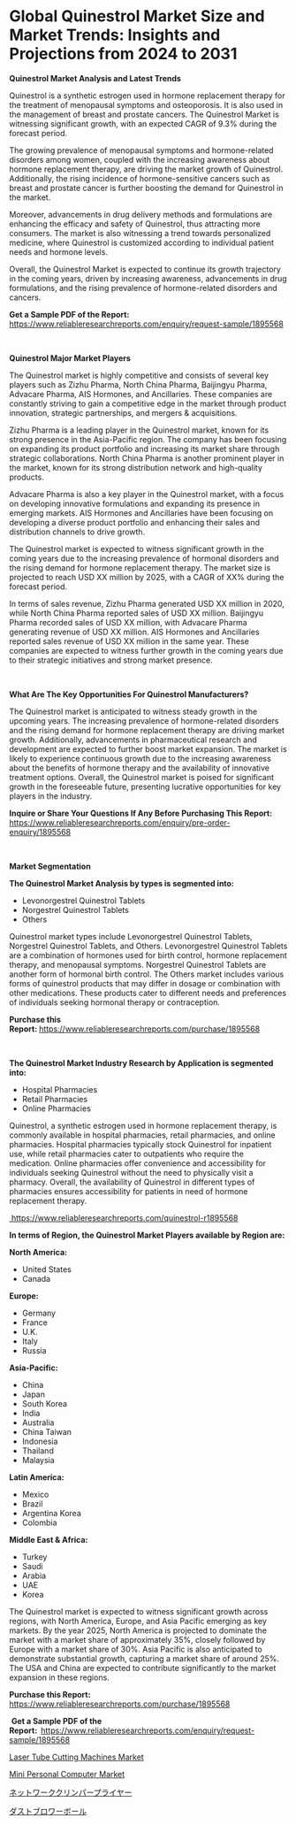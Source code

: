 <p><h1>Global Quinestrol Market Size and Market Trends: Insights and Projections from 2024 to 2031</h1></p><p><strong>Quinestrol Market Analysis and Latest Trends</strong></p>
<p><p>Quinestrol is a synthetic estrogen used in hormone replacement therapy for the treatment of menopausal symptoms and osteoporosis. It is also used in the management of breast and prostate cancers. The Quinestrol Market is witnessing significant growth, with an expected CAGR of 9.3% during the forecast period. </p><p>The growing prevalence of menopausal symptoms and hormone-related disorders among women, coupled with the increasing awareness about hormone replacement therapy, are driving the market growth of Quinestrol. Additionally, the rising incidence of hormone-sensitive cancers such as breast and prostate cancer is further boosting the demand for Quinestrol in the market.</p><p>Moreover, advancements in drug delivery methods and formulations are enhancing the efficacy and safety of Quinestrol, thus attracting more consumers. The market is also witnessing a trend towards personalized medicine, where Quinestrol is customized according to individual patient needs and hormone levels.</p><p>Overall, the Quinestrol Market is expected to continue its growth trajectory in the coming years, driven by increasing awareness, advancements in drug formulations, and the rising prevalence of hormone-related disorders and cancers.</p></p>
<p><strong>Get a Sample PDF of the Report:&nbsp;</strong> <a href="https://www.reliableresearchreports.com/enquiry/request-sample/1895568">https://www.reliableresearchreports.com/enquiry/request-sample/1895568</a></p>
<p>&nbsp;</p>
<p><strong>Quinestrol Major Market Players</strong></p>
<p><p>The Quinestrol market is highly competitive and consists of several key players such as Zizhu Pharma, North China Pharma, Baijingyu Pharma, Advacare Pharma, AIS Hormones, and Ancillaries. These companies are constantly striving to gain a competitive edge in the market through product innovation, strategic partnerships, and mergers & acquisitions.</p><p>Zizhu Pharma is a leading player in the Quinestrol market, known for its strong presence in the Asia-Pacific region. The company has been focusing on expanding its product portfolio and increasing its market share through strategic collaborations. North China Pharma is another prominent player in the market, known for its strong distribution network and high-quality products.</p><p>Advacare Pharma is also a key player in the Quinestrol market, with a focus on developing innovative formulations and expanding its presence in emerging markets. AIS Hormones and Ancillaries have been focusing on developing a diverse product portfolio and enhancing their sales and distribution channels to drive growth.</p><p>The Quinestrol market is expected to witness significant growth in the coming years due to the increasing prevalence of hormonal disorders and the rising demand for hormone replacement therapy. The market size is projected to reach USD XX million by 2025, with a CAGR of XX% during the forecast period.</p><p>In terms of sales revenue, Zizhu Pharma generated USD XX million in 2020, while North China Pharma reported sales of USD XX million. Baijingyu Pharma recorded sales of USD XX million, with Advacare Pharma generating revenue of USD XX million. AIS Hormones and Ancillaries reported sales revenue of USD XX million in the same year. These companies are expected to witness further growth in the coming years due to their strategic initiatives and strong market presence.</p></p>
<p>&nbsp;</p>
<p><strong>What Are The Key Opportunities For Quinestrol Manufacturers?</strong></p>
<p><p>The Quinestrol market is anticipated to witness steady growth in the upcoming years. The increasing prevalence of hormone-related disorders and the rising demand for hormone replacement therapy are driving market growth. Additionally, advancements in pharmaceutical research and development are expected to further boost market expansion. The market is likely to experience continuous growth due to the increasing awareness about the benefits of hormone therapy and the availability of innovative treatment options. Overall, the Quinestrol market is poised for significant growth in the foreseeable future, presenting lucrative opportunities for key players in the industry.</p></p>
<p><strong>Inquire or Share Your Questions If Any Before Purchasing This Report:</strong> <a href="https://www.reliableresearchreports.com/enquiry/pre-order-enquiry/1895568">https://www.reliableresearchreports.com/enquiry/pre-order-enquiry/1895568</a></p>
<p>&nbsp;</p>
<p><strong>Market Segmentation</strong></p>
<p><strong>The Quinestrol Market Analysis by types is segmented into:</strong></p>
<p><ul><li>Levonorgestrel Quinestrol Tablets</li><li>Norgestrel Quinestrol Tablets</li><li>Others</li></ul></p>
<p><p>Quinestrol market types include Levonorgestrel Quinestrol Tablets, Norgestrel Quinestrol Tablets, and Others. Levonorgestrel Quinestrol Tablets are a combination of hormones used for birth control, hormone replacement therapy, and menopausal symptoms. Norgestrel Quinestrol Tablets are another form of hormonal birth control. The Others market includes various forms of quinestrol products that may differ in dosage or combination with other medications. These products cater to different needs and preferences of individuals seeking hormonal therapy or contraception.</p></p>
<p><strong>Purchase this Report:&nbsp;</strong><a href="https://www.reliableresearchreports.com/purchase/1895568">https://www.reliableresearchreports.com/purchase/1895568</a></p>
<p>&nbsp;</p>
<p><strong>The Quinestrol Market Industry Research by Application is segmented into:</strong></p>
<p><ul><li>Hospital Pharmacies</li><li>Retail Pharmacies</li><li>Online Pharmacies</li></ul></p>
<p><p>Quinestrol, a synthetic estrogen used in hormone replacement therapy, is commonly available in hospital pharmacies, retail pharmacies, and online pharmacies. Hospital pharmacies typically stock Quinestrol for inpatient use, while retail pharmacies cater to outpatients who require the medication. Online pharmacies offer convenience and accessibility for individuals seeking Quinestrol without the need to physically visit a pharmacy. Overall, the availability of Quinestrol in different types of pharmacies ensures accessibility for patients in need of hormone replacement therapy.</p></p>
<p><a href="https://www.reliableresearchreports.com/quinestrol-r1895568">&nbsp;https://www.reliableresearchreports.com/quinestrol-r1895568</a></p>
<p><strong>In terms of Region, the Quinestrol Market Players available by Region are:</strong></p>
<p>
    <p> <strong> North America: </strong>
        <ul>
            <li>United States</li>
            <li>Canada</li>
        </ul>
        </p> 
    <p> <strong> Europe: </strong>
        <ul>
            <li>Germany</li>
            <li>France</li>
            <li>U.K.</li>
            <li>Italy</li>
            <li>Russia</li>
        </ul>
        </p> 
    <p> <strong> Asia-Pacific: </strong>
        <ul>
            <li>China</li>
            <li>Japan</li>
            <li>South Korea</li>
            <li>India</li>
            <li>Australia</li>
            <li>China Taiwan</li>
            <li>Indonesia</li>
            <li>Thailand</li>
            <li>Malaysia</li>
        </ul>
        </p> 
    <p> <strong> Latin America: </strong>
        <ul>
            <li>Mexico</li>
            <li>Brazil</li>
            <li>Argentina Korea</li>
            <li>Colombia</li>
        </ul>
        </p> 
    <p> <strong> Middle East & Africa: </strong>
        <ul>
            <li>Turkey</li>
            <li>Saudi</li>
            <li>Arabia</li>
            <li>UAE</li>
            <li>Korea</li>
        </ul>
    </p>
    </p>
<p><p>The Quinestrol market is expected to witness significant growth across regions, with North America, Europe, and Asia Pacific emerging as key markets. By the year 2025, North America is projected to dominate the market with a market share of approximately 35%, closely followed by Europe with a market share of 30%. Asia Pacific is also anticipated to demonstrate substantial growth, capturing a market share of around 25%. The USA and China are expected to contribute significantly to the market expansion in these regions.</p></p>
<p><strong>Purchase this Report: </strong><a href="https://www.reliableresearchreports.com/purchase/1895568">https://www.reliableresearchreports.com/purchase/1895568</a></p>
<p>&nbsp;<strong>Get a Sample PDF of the Report:&nbsp;&nbsp;</strong><a href="https://www.reliableresearchreports.com/enquiry/request-sample/1895568">https://www.reliableresearchreports.com/enquiry/request-sample/1895568</a></p>
<p><strong></strong></p>
<p><p><a href="https://github.com/mateobossinovero/Market-Research-Report-List-1/blob/main/laser-tube-cutting-machines-market.md">Laser Tube Cutting Machines Market</a></p><p><a href="https://github.com/RoccoManning/Market-Research-Report-List-5/blob/main/mini-personal-computer-market.md">Mini Personal Computer Market</a></p><p><a href="https://github.com/deonnorth8/Market-Research-Report-List-2/blob/main/1206835178435.md">ネットワーククリンパープライヤー</a></p><p><a href="https://github.com/LizaHeller2023/Market-Research-Report-List-1/blob/main/3581544178436.md">ダストブロワーボール</a></p></p>